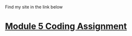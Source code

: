 Find my site in the link below

# [Module 5 Coding Assignment](https://dsimatos.github.io/Yaakov_Chaikin/module5-solution/index.html)
